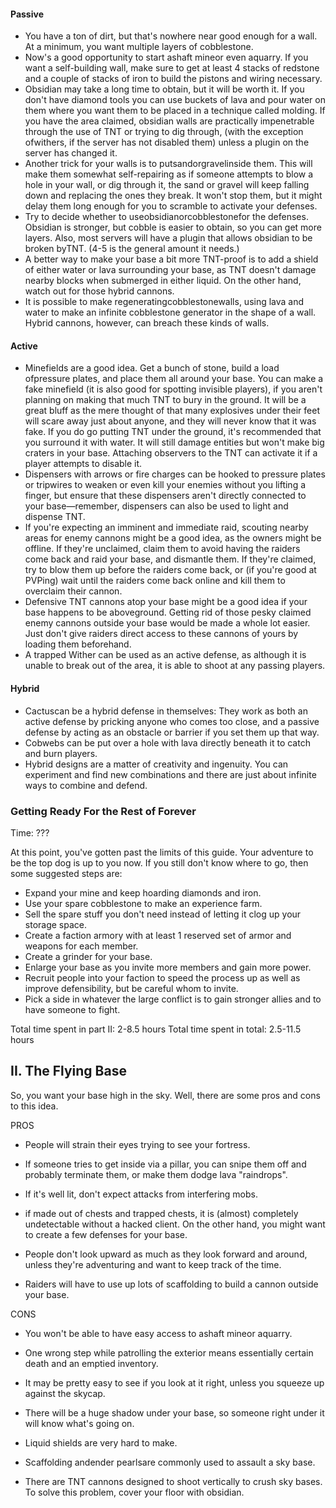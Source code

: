 #### Passive
- You have a ton of dirt, but that's nowhere near good enough for a wall. At a minimum, you want multiple layers of cobblestone.
- Now's a good opportunity to start ashaft mineor even aquarry. If you want a self-building wall, make sure to get at least 4 stacks of redstone and a couple of stacks of iron to build the pistons and wiring necessary.
- Obsidian may take a long time to obtain, but it will be worth it. If you don't have diamond tools you can use buckets of lava and pour water on them where you want them to be placed in a technique called molding. If you have the area claimed, obsidian walls are practically impenetrable through the use of TNT or trying to dig through, (with the exception ofwithers, if the server has not disabled them) unless a plugin on the server has changed it.
- Another trick for your walls is to putsandorgravelinside them. This will make them somewhat self-repairing as if someone attempts to blow a hole in your wall, or dig through it, the sand or gravel will keep falling down and replacing the ones they break. It won't stop them, but it might delay them long enough for you to scramble to activate your defenses.
- Try to decide whether to useobsidianorcobblestonefor the defenses. Obsidian is stronger, but cobble is easier to obtain, so you can get more layers. Also, most servers will have a plugin that allows obsidian to be broken byTNT. (4-5 is the general amount it needs.)
- A better way to make your base a bit more TNT-proof is to add a shield of either water or lava surrounding your base, as TNT doesn't damage nearby blocks when submerged in either liquid. On the other hand, watch out for those hybrid cannons.
- It is possible to make regeneratingcobblestonewalls, using lava and water to make an infinite cobblestone generator in the shape of a wall. Hybrid cannons, however, can breach these kinds of walls.

#### Active
- Minefields are a good idea. Get a bunch of stone, build a load ofpressure plates, and place them all around your base. You can make a fake minefield (it is also good for spotting invisible players), if you aren't planning on making that much TNT to bury in the ground. It will be a great bluff as the mere thought of that many explosives under their feet will scare away just about anyone, and they will never know that it was fake. If you do go putting TNT under the ground, it's recommended that you surround it with water. It will still damage entities but won't make big craters in your base. Attaching observers to the TNT can activate it if a player attempts to disable it.
- Dispensers with arrows or fire charges can be hooked to pressure plates or tripwires to weaken or even kill your enemies without you lifting a finger, but ensure that these dispensers aren't directly connected to your base—remember, dispensers can also be used to light and dispense TNT.
- If you're expecting an imminent and immediate raid, scouting nearby areas for enemy cannons might be a good idea, as the owners might be offline. If they're unclaimed, claim them to avoid having the raiders come back and raid your base, and dismantle them. If they're claimed, try to blow them up before the raiders come back, or (if you're good at PVPing) wait until the raiders come back online and kill them to overclaim their cannon.
- Defensive TNT cannons atop your base might be a good idea if your base happens to be aboveground. Getting rid of those pesky claimed enemy cannons outside your base would be made a whole lot easier. Just don't give raiders direct access to these cannons of yours by loading them beforehand.
- A trapped Wither can be used as an active defense, as although it is unable to break out of the area, it is able to shoot at any passing players.

#### Hybrid
- Cactuscan be a hybrid defense in themselves: They work as both an active defense by pricking anyone who comes too close, and a passive defense by acting as an obstacle or barrier if you set them up that way.
- Cobwebs can be put over a hole with lava directly beneath it to catch and burn players.
- Hybrid designs are a matter of creativity and ingenuity. You can experiment and find new combinations and there are just about infinite ways to combine and defend.

### Getting Ready For the Rest of Forever
Time: ???

At this point, you've gotten past the limits of this guide. Your adventure to be the top dog is up to you now. If you still don't know where to go, then some suggested steps are:

- Expand your mine and keep hoarding diamonds and iron.
- Use your spare cobblestone to make an experience farm.
- Sell the spare stuff you don't need instead of letting it clog up your storage space.
- Create a faction armory with at least 1 reserved set of armor and weapons for each member.
- Create a grinder for your base.
- Enlarge your base as you invite more members and gain more power.
- Recruit people into your faction to speed the process up as well as improve defensibility, but be careful whom to invite.
- Pick a side in whatever the large conflict is to gain stronger allies and to have someone to fight.

Total time spent in part II: 2-8.5 hours
Total time spent in total: 2.5-11.5 hours

## II. The Flying Base
So, you want your base high in the sky. Well, there are some pros and cons to this idea.

PROS

- People will strain their eyes trying to see your fortress.

- If someone tries to get inside via a pillar, you can snipe them off and probably terminate them, or make them dodge lava "raindrops".

- If it's well lit, don't expect attacks from interfering mobs.

- if made out of chests and trapped chests, it is (almost) completely undetectable without a hacked client. On the other hand, you might want to create a few defenses for your base.
- People don't look upward as much as they look forward and around, unless they're adventuring and want to keep track of the time.
- Raiders will have to use up lots of scaffolding to build a cannon outside your base.

CONS

- You won't be able to have easy access to ashaft mineor aquarry.

- One wrong step while patrolling the exterior means essentially certain death and an emptied inventory.

- It may be pretty easy to see if you look at it right, unless you squeeze up against the skycap.

- There will be a huge shadow under your base, so someone right under it will know what's going on.
- Liquid shields are very hard to make.
- Scaffolding andender pearlsare commonly used to assault a sky base.
- There are TNT cannons designed to shoot vertically to crush sky bases. To solve this problem, cover your floor with obsidian.

